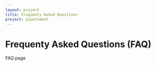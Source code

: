 ```yaml
---
layout: project
title: Frequenty Asked Questions
project: pipettebot
---
```


Frequenty Asked Questions (FAQ)
==========

FAQ page